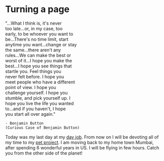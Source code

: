 Turning a page
===
"...What I think is, it's never  
    too late...or, in my case, too  
    early, to be whoever you want to  
    be...There's no time limit, start  
    anytime you want...change or stay  
    the same...there aren't any  
    rules...We can make the best or  
    worst of it...I hope you make the  
    best...I hope you see things that  
    startle you. Feel things you  
    never felt before. I hope you  
    meet people who have a different  
    point of view. I hope you  
    challenge yourself. I hope you  
    stumble, and pick yourself up. I  
    hope you live the life you wanted  
    to...and if you haven't, I hope  
    you start all over again."  
      
    - Benjamin Button  
    (Curious Case of Benjamin Button)  
    

  
Today was my last day at my [day job][0]. From now on I will be devoting all of my time to my [pet project][1]. I am moving back to my home town Mumbai, after spending 6 wonderful years in US. I will be flying in few hours. Catch you from the other side of the planet!

[0]: http://www.vmware.com
[1]: http://code.google.com/p/altcanvas


